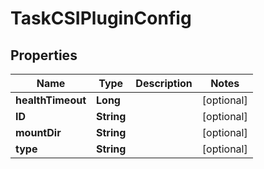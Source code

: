 

# TaskCSIPluginConfig


## Properties

Name | Type | Description | Notes
------------ | ------------- | ------------- | -------------
**healthTimeout** | **Long** |  |  [optional]
**ID** | **String** |  |  [optional]
**mountDir** | **String** |  |  [optional]
**type** | **String** |  |  [optional]



